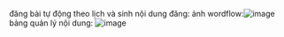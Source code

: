 đăng bài tự động theo lịch và sinh nội dung đăng:
ảnh wordflow:![image](https://github.com/user-attachments/assets/5cfce87e-5503-441a-b42b-a493866cce19)
bảng quản lý nội dung:
![image](https://github.com/user-attachments/assets/5733e601-72c4-4a62-951f-dc3691db9278)
